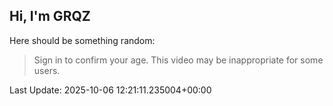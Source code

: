 ## Hi, I'm GRQZ
Here should be something random:  
> Sign in to confirm your age. This video may be inappropriate for some users.


Last Update: 2025-10-06 12:21:11.235004+00:00

